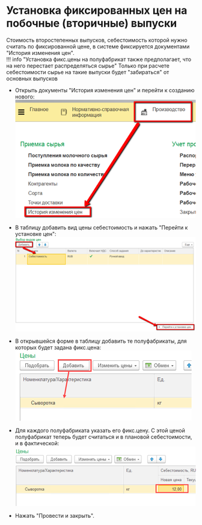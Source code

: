 # Установка фиксированных цен на побочные (вторичные) выпуски

Стоимость второстепенных выпусков, себестоимость которой нужно считать по фиксированной цене, в системе фиксируется документами "История изменения цен".  
!!! info "Установка фикс.цены на полуфабрикат также предполагает, что на него перестает распределяться сырье"
    Только при расчете себестоимости сырье на такие выпуски будет "забираться" от основных выпусков


-   Открыть документы "История изменения цен" и перейти к созданию нового:  
    ![](SettingFixCost.assets/drex_ustanovka_tsen_na_vspomogatelnye_materialy_custom_6.png)

-   В таблицу добавить вид цены себестоимость и нажать "Перейти к установке цен":  
    ![](SettingFixCost.assets/drex_ustanovka_tsen_na_vspomogatelnye_materialy_custom_7.png)

-   В открывшейся форме в таблицу добавить те полуфабрикаты, для которых будет задана фикс.цена:  
    ![](SettingFixCost.assets/2021-08-03-08-44-58.png)

-   Для каждого полуфабриката указать его фикс.цену. С этой ценой полуфабрикат теперь будет считаться и в плановой себестоимости, и в фактической:  
    ![](SettingFixCost.assets/2021-08-03-08-45-41.png)

-   Нажать "Провести и закрыть".